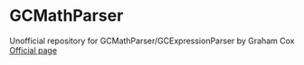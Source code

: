 # GCMathParser

Unofficial repository for GCMathParser/GCExpressionParser by Graham Cox
[Official page](http://apptree.net/parser.htm)
